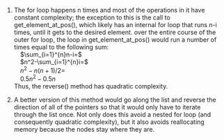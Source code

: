 1. The for loop happens n times and most of the operations in it have constant complexity; the exception to this is the call to get_element_at_pos(), which likely has an internal for loop that runs n-i times, until it gets to the desired element. over the entire course of the outer for loop, the loop in get_element_at_pos() would run a number of times equal to the following sum:  
&emsp;$\sum_{i=1}^{n}n-i=$  
&emsp;$n^2-\sum_{i=1}^{n}i=$  
&emsp;$n^2-n(n+1)/2=$  
&emsp;$0.5n^2-0.5n$  
Thus, the reverse() method has quadratic complexity.

2. A better version of this method would go along the list and reverse the direction of all of the pointers so that it would only have to iterate through the list once. Not only does this avoid a nested for loop (and consequently quadratic complexity), but it also avoids reallocating memory because the nodes stay where they are.